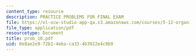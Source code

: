 ```yaml
---
content_type: resource
description: PRACTICE PROBLEMS FOR FINAL EXAM
file: https://ol-ocw-studio-app-qa.s3.amazonaws.com/courses/5-12-organic-chemistry-i-spring-2003/0e8ae2e972b14ebaca334b3922e4c9b9_prob_10.pdf
file_type: application/pdf
resourcetype: Document
title: prob_10.pdf
uid: 0e8ae2e9-72b1-4eba-ca33-4b3922e4c9b9
---
```


